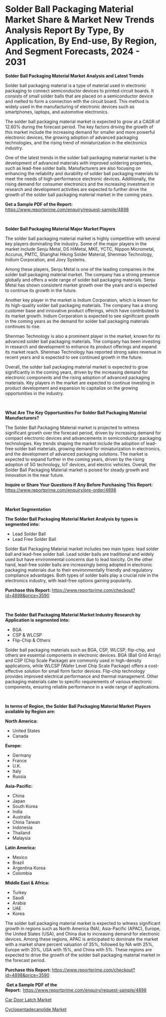 <p><h1>Solder Ball Packaging Material Market Share & Market New Trends Analysis Report By Type, By Application, By End-use, By Region, And Segment Forecasts, 2024 - 2031</h1></p><p><strong>Solder Ball Packaging Material Market Analysis and Latest Trends</strong></p>
<p><p>Solder ball packaging material is a type of material used in electronic packaging to connect semiconductor devices to printed circuit boards. It consists of small solder balls that are placed on a semiconductor device and melted to form a connection with the circuit board. This method is widely used in the manufacturing of electronic devices such as smartphones, laptops, and automotive electronics.</p><p>The solder ball packaging material market is expected to grow at a CAGR of 12.60% during the forecast period. The key factors driving the growth of this market include the increasing demand for smaller and more powerful electronic devices, the growing adoption of advanced packaging technologies, and the rising trend of miniaturization in the electronics industry.</p><p>One of the latest trends in the solder ball packaging material market is the development of advanced materials with improved soldering properties, such as lead-free solder balls. Manufacturers are also focusing on enhancing the reliability and durability of solder ball packaging materials to meet the needs of high-performance electronic devices. Additionally, the rising demand for consumer electronics and the increasing investment in research and development activities are expected to further drive the growth of the solder ball packaging material market in the coming years.</p></p>
<p><strong>Get a Sample PDF of the Report:&nbsp;</strong> <a href="https://www.reportprime.com/enquiry/request-sample/4898">https://www.reportprime.com/enquiry/request-sample/4898</a></p>
<p>&nbsp;</p>
<p><strong>Solder Ball Packaging Material Major Market Players</strong></p>
<p><p>The solder ball packaging material market is highly competitive with several key players dominating the industry. Some of the major players in the market include Senju Metal, DS HiMetal, MKE, YCTC, Nippon Micrometal, Accurus, PMTC, Shanghai Hiking Solder Material, Shenmao Technology, Indium Corporation, and Jovy Systems.</p><p>Among these players, Senju Metal is one of the leading companies in the solder ball packaging material market. The company has a strong presence globally and offers a wide range of solder ball packaging materials. Senju Metal has shown consistent market growth over the years and is expected to continue its growth in the future.</p><p>Another key player in the market is Indium Corporation, which is known for its high-quality solder ball packaging materials. The company has a strong customer base and innovative product offerings, which have contributed to its market growth. Indium Corporation is expected to see significant growth in the coming years as the demand for solder ball packaging materials continues to rise.</p><p>Shenmao Technology is also a prominent player in the market, known for its advanced solder ball packaging materials. The company has been investing in research and development to enhance its product offerings and expand its market reach. Shenmao Technology has reported strong sales revenue in recent years and is expected to see continued growth in the future.</p><p>Overall, the solder ball packaging material market is expected to grow significantly in the coming years, driven by the increasing demand for electronic components and the rising adoption of advanced packaging materials. Key players in the market are expected to continue investing in product development and expansion to capitalize on the growing opportunities in the industry.</p></p>
<p>&nbsp;</p>
<p><strong>What Are The Key Opportunities For Solder Ball Packaging Material Manufacturers?</strong></p>
<p><p>The Solder Ball Packaging Material market is projected to witness significant growth over the forecast period, driven by increasing demand for compact electronic devices and advancements in semiconductor packaging technologies. Key trends shaping the market include the adoption of lead-free solder ball materials, growing demand for miniaturization in electronics, and the development of advanced packaging solutions. The market is expected to expand further in the coming years, driven by the rising adoption of 5G technology, IoT devices, and electric vehicles. Overall, the Solder Ball Packaging Material market is poised for steady growth and innovation in the near future.</p></p>
<p><strong>Inquire or Share Your Questions If Any Before Purchasing This Report:</strong> <a href="https://www.reportprime.com/enquiry/pre-order/4898">https://www.reportprime.com/enquiry/pre-order/4898</a></p>
<p>&nbsp;</p>
<p><strong>Market Segmentation</strong></p>
<p><strong>The Solder Ball Packaging Material Market Analysis by types is segmented into:</strong></p>
<p><ul><li>Lead Solder Ball</li><li>Lead Free Solder Ball</li></ul></p>
<p><p>Solder Ball Packaging Material market includes two main types: lead solder ball and lead-free solder ball. Lead solder balls are traditional and widely used but have environmental concerns due to lead toxicity. On the other hand, lead-free solder balls are increasingly being adopted in electronic packaging materials due to their environmentally friendly and regulatory compliance advantages. Both types of solder balls play a crucial role in the electronics industry, with lead-free options gaining popularity.</p></p>
<p><strong>Purchase this Report:&nbsp;</strong><a href="https://www.reportprime.com/checkout?id=4898&price=3590">https://www.reportprime.com/checkout?id=4898&price=3590</a></p>
<p>&nbsp;</p>
<p><strong>The Solder Ball Packaging Material Market Industry Research by Application is segmented into:</strong></p>
<p><ul><li>BGA</li><li>CSP & WLCSP</li><li>Flip-Chip & Others</li></ul></p>
<p><p>Solder ball packaging materials such as BGA, CSP, WLCSP, flip-chip, and others are essential components in electronic devices. BGA (Ball Grid Array) and CSP (Chip Scale Package) are commonly used in high-density applications, while WLCSP (Wafer Level Chip Scale Package) offers a cost-effective solution for small form factor devices. Flip-chip technology provides improved electrical performance and thermal management. Other packaging materials cater to specific requirements of various electronic components, ensuring reliable performance in a wide range of applications.</p></p>
<p>&nbsp;</p>
<p><strong>In terms of Region, the Solder Ball Packaging Material Market Players available by Region are:</strong></p>
<p>
    <p> <strong> North America: </strong>
        <ul>
            <li>United States</li>
            <li>Canada</li>
        </ul>
        </p> 
    <p> <strong> Europe: </strong>
        <ul>
            <li>Germany</li>
            <li>France</li>
            <li>U.K.</li>
            <li>Italy</li>
            <li>Russia</li>
        </ul>
        </p> 
    <p> <strong> Asia-Pacific: </strong>
        <ul>
            <li>China</li>
            <li>Japan</li>
            <li>South Korea</li>
            <li>India</li>
            <li>Australia</li>
            <li>China Taiwan</li>
            <li>Indonesia</li>
            <li>Thailand</li>
            <li>Malaysia</li>
        </ul>
        </p> 
    <p> <strong> Latin America: </strong>
        <ul>
            <li>Mexico</li>
            <li>Brazil</li>
            <li>Argentina Korea</li>
            <li>Colombia</li>
        </ul>
        </p> 
    <p> <strong> Middle East & Africa: </strong>
        <ul>
            <li>Turkey</li>
            <li>Saudi</li>
            <li>Arabia</li>
            <li>UAE</li>
            <li>Korea</li>
        </ul>
    </p>
    </p>
<p><p>The solder ball packaging material market is expected to witness significant growth in regions such as North America (NA), Asia-Pacific (APAC), Europe, the United States (USA), and China due to increasing demand for electronic devices. Among these regions, APAC is anticipated to dominate the market with a market share percent valuation of 35%, followed by NA with 25%, Europe with 20%, USA with 15%, and China with 5%. These regions are expected to drive the growth of the solder ball packaging material market in the forecast period.</p></p>
<p><strong>Purchase this Report: </strong><a href="https://www.reportprime.com/checkout?id=4898&price=3590">https://www.reportprime.com/checkout?id=4898&price=3590</a></p>
<p>&nbsp;<strong>Get a Sample PDF of the Report:&nbsp;&nbsp;</strong><a href="https://www.reportprime.com/enquiry/request-sample/4898">https://www.reportprime.com/enquiry/request-sample/4898</a></p>
<p><strong></strong></p>
<p><p><a href="https://view.publitas.com/reportprime-1/car-door-latch-market-size-share-trends-analysis-report-by-application-regional-outlook-competitive-strategies-and-segment-forecasts-2024-2031/">Car Door Latch Market</a></p><p><a href="https://glittery-fuchsia-86a.notion.site/Cyclopentadecanolide-Market-Share-Market-New-Trends-Analysis-Report-By-Type-By-Application-By-En-2b98708d97fe4b779554c4972f6c414d">Cyclopentadecanolide Market</a></p></p>